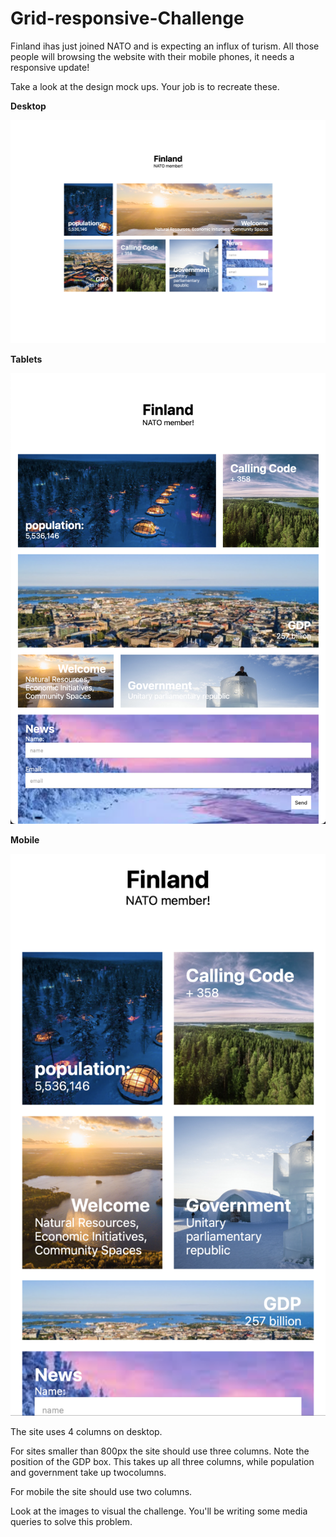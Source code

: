 # Grid-responsive-Challenge

Finland ihas just joined NATO and is expecting an influx of turism. All those people will browsing the website with their mobile phones, it needs a responsive update! 

Take a look at the design mock ups. Your job is to recreate these. 

**Desktop**

![Desktop](./Finland-Desktop.png)

**Tablets**

![Tablets](./Finland-tablets.png)

**Mobile**

![Mobile](./Finland-Mobile.png)

The site uses 4 columns on desktop. 

For sites smaller than 800px the site should use three columns. Note the position of the GDP box. This takes up all three columns, while population and government take up twocolumns. 

For mobile the site should use two columns. 

Look at the images to visual the challenge. You'll be writing some media queries to solve this problem. 

